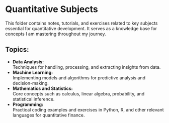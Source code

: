 # Quantitative Subjects

This folder contains notes, tutorials, and exercises related to key subjects essential for quantitative development. It serves as a knowledge base for concepts I am mastering throughout my journey.

## Topics:

- **Data Analysis:**  
  Techniques for handling, processing, and extracting insights from data.
- **Machine Learning:**  
  Implementing models and algorithms for predictive analysis and decision-making.
- **Mathematics and Statistics:**  
  Core concepts such as calculus, linear algebra, probability, and statistical inference.
- **Programming:**  
  Practical coding examples and exercises in Python, R, and other relevant languages for quantitative finance.
